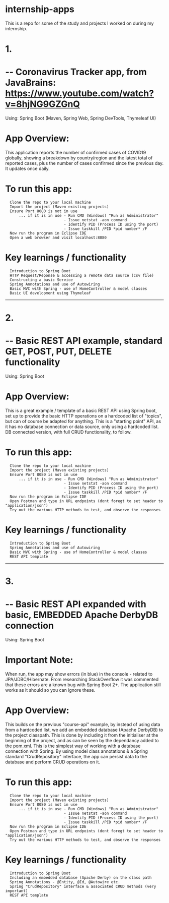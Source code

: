 # internship-apps
This is a repo for some of the study and projects I worked on during my internship.

# 1. 
# -- Coronavirus Tracker app, from JavaBrains: https://www.youtube.com/watch?v=8hjNG9GZGnQ
Using:
      Spring Boot (Maven, Spring Web, Spring DevTools, Thymeleaf UI)
      
# App Overview:
This application reports the number of confirmed cases of COVID19 globally, showing a breakdown by country/region and the latest total of reported cases, plus the number of cases confirmed since the previous day. It updates once daily.
      
# To run this app:
      Clone the repo to your local machine
      Import the project (Maven existing projects)
      Ensure Port 8080 is not in use
          ... if it is in use - Run CMD (Windows) "Run as Administrator"
                              - Issue netstat -aon command
                              - Identify PID (Process ID using the port)
                              - Issue taskkill /PID *pid number* /F
      Now run the program in Eclipse IDE
      Open a web browser and visit localhost:8080

# Key learnings / functionality
      Introduction to Spring Boot
      HTTP Request/Reponse & accessing a remote data source (csv file)
      Constructing a basic Service
      Spring Annotations and use of Autowiring
      Basic MVC with Spring - use of HomeController & model classes
      Basic UI development using Thymeleaf
      
---------------------------
# 2. 
# -- Basic REST API example, standard GET, POST, PUT, DELETE functionality
Using:
      Spring Boot
      
# App Overview:
This is a great example / template of a basic REST API using Spring boot, set up to provide the basic HTTP operations on a hardcoded list of "topics", but can of course be adapted for anything. This is a "starting point" API, as it has no database connection or data source, only using a hardcoded list. DB connected version, with full CRUD functionality, to follow.
      
# To run this app:
      Clone the repo to your local machine
      Import the project (Maven existing projects)
      Ensure Port 8080 is not in use
          ... if it is in use - Run CMD (Windows) "Run as Administrator"
                              - Issue netstat -aon command
                              - Identify PID (Process ID using the port)
                              - Issue taskkill /PID *pid number* /F
      Now run the program in Eclipse IDE
      Open Postman and type in URL endpoints (dont foregt to set header to "application/json")
      Try out the various HTTP methods to test, and observe the responses

# Key learnings / functionality
      Introduction to Spring Boot
      Spring Annotations and use of Autowiring
      Basic MVC with Spring - use of HomeController & model classes
      REST API template
      

---------------------------
# 3. 
# -- Basic REST API expanded with basic, EMBEDDED Apache DerbyDB connection
Using:
      Spring Boot

# Important Note:
When run, the app may show errors (in blue) in the console - related to JPA/JDBC/Hibernate. From researching StackOverflow it was commented that these errors are a known bug with Spring Boot 2+. The application still works as it should so you can ignore these.
 
# App Overview:
This builds on the previous "course-api" example, by instead of using data from a hardcoded list, we add an embedded database (Apache DerbyDB) to the project classpath. This is done by including it from the initialiser at the beginning of the project, and as can be seen by the dependancy added to the pom.xml. This is the simplest way of working with a database connection with Spring. By using model class annotations & a Spring standard "CrudRepository" interface, the app can persist data to the database and perform CRUD operations on it. 
      
# To run this app:
      Clone the repo to your local machine
      Import the project (Maven existing projects)
      Ensure Port 8080 is not in use
          ... if it is in use - Run CMD (Windows) "Run as Administrator"
                              - Issue netstat -aon command
                              - Identify PID (Process ID using the port)
                              - Issue taskkill /PID *pid number* /F
      Now run the program in Eclipse IDE
      Open Postman and type in URL endpoints (dont foregt to set header to "application/json")
      Try out the various HTTP methods to test, and observe the responses

# Key learnings / functionality
      Introduction to Spring Boot
      Including an embedded database (Apache Derby) on the class path
      Spring Annotations - @Entity, @Id, @Autowire etc.
      Spring "CrudRepository" interface & associated CRUD methods (very important)
      REST API template
